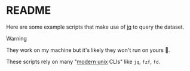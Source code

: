 # README

Here are some example scripts that make use of [jq](https://github.com/jqlang/jq) to query the dataset.

> [!WARNING]
> They work on my machine but it's likely they won't run on yours 🤡.
>
> These scripts rely on many "[modern unix](https://github.com/ibraheemdev/modern-unix) CLIs" like `jq`, `fzf`, `fd`.
